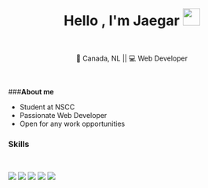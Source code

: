 <h1 align="center"><b>Hello , I'm Jaegar </b><img src="https://media.giphy.com/media/hvRJCLFzcasrR4ia7z/giphy.gif" width="35"></h1>
<br>
<p align="center"> 🍁 Canada, NL || 💻 Web Developer </p>


<br>


###<b>About me</b></h3>
<ul>
  <li>Student at NSCC</li>
  <li>Passionate Web Developer</li>
  <li>Open for any work opportunities</li>
</ul>


<h3><b>Skills</b></h3>
<br>
<p float="left">
  <img src="https://img.shields.io/badge/HTML5-E34F26?style=for-the-badge&logo=html5&logoColor=white">
  <img src="https://img.shields.io/badge/CSS3-1572B6?style=for-the-badge&logoColor=white">
  <img src="https://img.shields.io/badge/JavaScript-323330?style=for-the-badge&logo=javascript&logoColor=F7DF1E">
  <img src="https://img.shields.io/badge/Vue.js-35495E?style=for-the-badge&logo=vue.js&logoColor=4FC08D">
  <img src="https://img.shields.io/badge/Java-ED8B00?style=for-the-badge&logo=java&logoColor=white">
</p>

    




